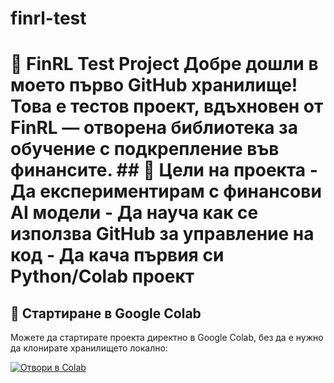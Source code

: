 # finrl-test
# 🚀 FinRL Test Project  Добре дошли в моето първо GitHub хранилище! Това е тестов проект, вдъхновен от FinRL — отворена библиотека за обучение с подкрепление във финансите.  ## 📌 Цели на проекта  - Да експериментирам с финансови AI модели - Да науча как се използва GitHub за управление на код - Да кача първия си Python/Colab проект  
## 🚀 Стартиране в Google Colab

Можете да стартирате проекта директно в Google Colab, без да е нужно да клонирате хранилището локално:

[![Отвори в Colab](https://colab.research.google.com/assets/colab-badge.svg)](https://colab.research.google.com/github/AlexKitipov/finrl-test/blob/main/Copilot_x_DTASC.ipynb)
